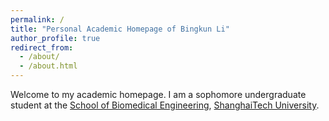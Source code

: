 ```yaml
---
permalink: /
title: "Personal Academic Homepage of Bingkun Li"
author_profile: true
redirect_from: 
  - /about/
  - /about.html
---
```

Welcome to my academic homepage. I am a sophomore undergraduate student at the [School of Biomedical Engineering](https://bme.shanghaitech.edu.cn/), [ShanghaiTech University](https://www.shanghaitech.edu.cn/).
